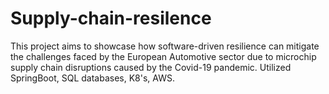 # Supply-chain-resilence
This project aims to showcase how software-driven resilience can mitigate the challenges faced by the European Automotive sector due to microchip supply chain disruptions caused by the Covid-19 pandemic. Utilized SpringBoot, SQL databases, K8's, AWS.

